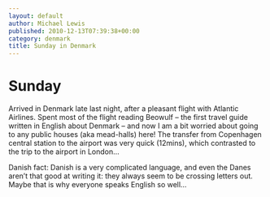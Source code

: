 ```yaml
---
layout: default
author: Michael Lewis
published: 2010-12-13T07:39:38+00:00
category: denmark
title: Sunday in Denmark
---
```


Sunday
======

Arrived in Denmark late last night, after a pleasant flight with Atlantic Airlines. Spent most of the flight reading Beowulf – the first travel guide written in English about Denmark – and now I am a bit worried about going to any public houses (aka mead-halls) here! The transfer from Copenhagen central station to the airport was very quick (12mins), which contrasted to the trip to the airport in London…

Danish fact: Danish is a very complicated language, and even the Danes aren’t that good at writing it: they always seem to be crossing letters out. Maybe that is why everyone speaks English so well…